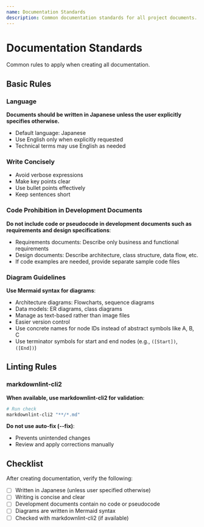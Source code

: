 ```yaml
---
name: Documentation Standards
description: Common documentation standards for all project documents. Use when creating or reviewing any documentation including README, design docs, and specifications.
---
```


# Documentation Standards

Common rules to apply when creating all documentation.

## Basic Rules

### Language

**Documents should be written in Japanese unless the user explicitly specifies otherwise.**

- Default language: Japanese
- Use English only when explicitly requested
- Technical terms may use English as needed

### Write Concisely

- Avoid verbose expressions
- Make key points clear
- Use bullet points effectively
- Keep sentences short

### Code Prohibition in Development Documents

**Do not include code or pseudocode in development documents such as requirements and design specifications**:

- Requirements documents: Describe only business and functional requirements
- Design documents: Describe architecture, class structure, data flow, etc.
- If code examples are needed, provide separate sample code files

### Diagram Guidelines

**Use Mermaid syntax for diagrams**:

- Architecture diagrams: Flowcharts, sequence diagrams
- Data models: ER diagrams, class diagrams
- Manage as text-based rather than image files
- Easier version control
- Use concrete names for node IDs instead of abstract symbols like A, B, C
- Use terminator symbols for start and end nodes (e.g., `([Start])`, `([End])`)

## Linting Rules

### markdownlint-cli2

**When available, use markdownlint-cli2 for validation**:

```bash
# Run check
markdownlint-cli2 "**/*.md"
```

**Do not use auto-fix (--fix)**:

- Prevents unintended changes
- Review and apply corrections manually

## Checklist

After creating documentation, verify the following:

- [ ] Written in Japanese (unless user specified otherwise)
- [ ] Writing is concise and clear
- [ ] Development documents contain no code or pseudocode
- [ ] Diagrams are written in Mermaid syntax
- [ ] Checked with markdownlint-cli2 (if available)
